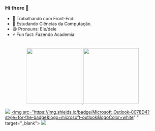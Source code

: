 ### Hi there 👋

- 🔭 Trabalhando com Front-End.
- 🌱 Estudando Ciências da Computação.
- 😄 Pronouns: Ele/dele
- ⚡ Fun fact: Fazendo Academia

##

<div align="center">
  <a href="https://github.com/rafaballerini">
  <img height="180em" src="https://github-readme-stats.vercel.app/api?username=diegosoza&show_icons=true&theme=prussian&include_all_commits=true&count_private=true"/>
  <img height="180em" src="https://github-readme-stats.vercel.app/api/top-langs/?username=diegosoza&layout=compact&langs_count=7&theme=prussian"/>
</div>

<div> 
  
  <a href="https://instagram.com/diegosoza_" target="_blank"><img src="https://img.shields.io/badge/-Instagram-%23E4405F?style=for-the-badge&logo=instagram&logoColor=white" target="_blank"></a>
  <a href = "mailto:contatoradiegosoza@outlook.com"><img src="https://img.shields.io/badge/Microsoft_Outlook-0078D4?style=for-the-badge&logo=microsoft-outlook&logoColor=white"
" target="_blank"></a>
  <a href="https://www.linkedin.com/in/diego-souza-a00205230/" target="_blank"><img src="https://img.shields.io/badge/-LinkedIn-%230077B5?style=for-the-badge&logo=linkedin&logoColor=white" target="_blank"></a> 
 
</div>
